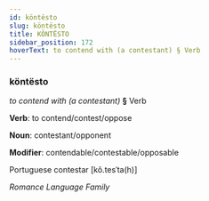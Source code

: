 ```yaml
---
id: köntësto
slug: köntësto
title: KÖNTËSTO
sidebar_position: 172
hoverText: to contend with (a contestant) § Verb
---
```


### köntësto

*to contend with (a contestant)* **§** Verb

**Verb**: to contend/contest/oppose

**Noun**: contestant/opponent

**Modifier**: contendable/contestable/opposable

Portuguese contestar [kõ.tesˈta(h)]

*Romance Language Family*
